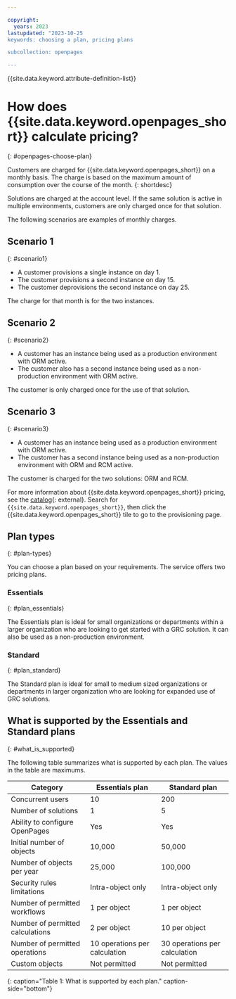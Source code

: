 ```yaml
---

copyright:
  years: 2023
lastupdated: "2023-10-25
keywords: choosing a plan, pricing plans

subcollection: openpages

---
```


{{site.data.keyword.attribute-definition-list}}

# How does {{site.data.keyword.openpages_short}} calculate pricing?
{: #openpages-choose-plan}

Customers are charged for {{site.data.keyword.openpages_short}} on a monthly basis. The charge is based on the maximum amount of consumption over the course of the month. 
{: shortdesc}

Solutions are charged at the account level. If the same solution is active in multiple environments, customers are only charged once for that solution.

The following scenarios are examples of monthly charges.

## Scenario 1
{: #scenario1}

- A customer provisions a single instance on day 1.
- The customer provisions a second instance on day 15.
- The customer deprovisions the second instance on day 25.	

The charge for that month is for the two instances.

## Scenario 2
{: #scenario2}

- A customer has an instance being used as a production environment with ORM active.
- The customer also has a second instance being used as a non-production environment with ORM active.	

The customer is only charged once for the use of that solution.

## Scenario 3
{: #scenario3}

- A customer has an instance being used as a production environment with ORM active.
- The customer has a second instance being used as a non-production environment with ORM and RCM active.

The customer is charged for the two solutions: ORM and RCM.

For more information about {{site.data.keyword.openpages_short}} pricing, see the [catalog](https://cloud.ibm.com/catalog){: external}. Search for `{{site.data.keyword.openpages_short}}`, then click the {{site.data.keyword.openpages_short}} tile to go to the provisioning page.

## Plan types
{: #plan-types}

You can choose a plan based on your requirements. The service offers two pricing plans. 

### Essentials
{: #plan_essentials}

The Essentials plan is ideal for small organizations or departments within a larger organization who are looking to get started with a GRC solution. It can also be used as a non-production environment.

### Standard
{: #plan_standard}

The Standard plan is ideal for small to medium sized organizations or departments in larger organization who are looking for expanded use of GRC solutions.

## What is supported by the Essentials and Standard plans
{: #what_is_supported}

The following table summarizes what is supported by each plan. The values in the table are maximums.

| Category                         | Essentials plan               | Standard plan                 |
| -------------------------------- | ----------------------------- | ----------------------------- |
| Concurrent users                 | 10                            | 200                           |
| Number of solutions              | 1                             | 5                             |
| Ability to configure OpenPages   | Yes                           | Yes                           |
| Initial number of objects        | 10,000                        | 50,000                        |
| Number of objects per year       | 25,000                        | 100,000                       |
| Security rules limitations       | Intra-object only             | Intra-object only             |
| Number of permitted workflows    | 1 per object                  | 1 per object                  |
| Number of permitted calculations | 2 per object                  | 10 per object                 |
| Number of permitted operations   | 10 operations per calculation | 30 operations per calculation |
| Custom objects                   | Not permitted                 |  Not permitted                |
{: caption="Table 1: What is supported by each plan." caption-side="bottom"}
